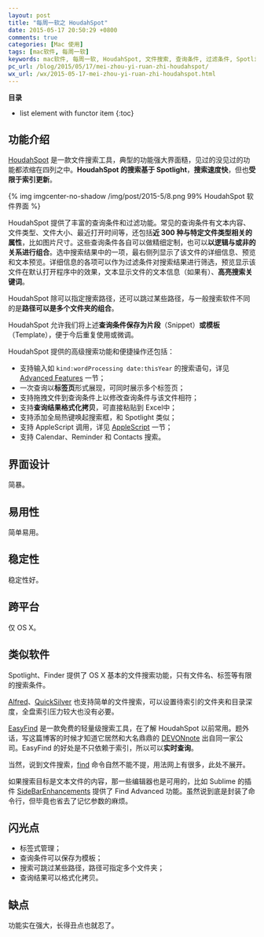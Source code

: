 ```yaml
---
layout: post
title: "每周一软之 HoudahSpot"
date: 2015-05-17 20:50:29 +0800
comments: true
categories: [Mac 使用]
tags: [mac软件, 每周一软]
keywords: mac软件, 每周一软, HoudahSpot, 文件搜索, 查询条件, 过滤条件, Spotlight, AppleScript, Calendar, Reminder, Contacts, Finder, Alfred, QuickSilver, EasyFind, DEVONnote, find, Sublime, SideBarEnhancements
pc_url: /blog/2015/05/17/mei-zhou-yi-ruan-zhi-houdahspot/
wx_url: /wx/2015-05-17-mei-zhou-yi-ruan-zhi-houdahspot.html
---
```


__目录__

* list element with functor item
{:toc}

## 功能介绍

<!-- excerpt start -->

[HoudahSpot](http://www.houdah.com/houdahSpot/) 是一款文件搜索工具，典型的功能强大界面糙，见过的没见过的功能都浓缩在四列之中。**HoudahSpot 的搜索基于 Spotlight**，**搜索速度快**，但也**受限于索引更新**。

{% img imgcenter-no-shadow /img/post/2015-5/8.png 99% HoudahSpot 软件界面 %}

HoudahSpot 提供了丰富的查询条件和过滤功能。常见的查询条件有文本内容、文件类型、文件大小、最近打开时间等，还包括**近 300 种与特定文件类型相关的属性**，比如图片尺寸。这些查询条件各自可以做精细定制，也可以**以逻辑与或非的关系进行组合**。选中搜索结果中的一项，最右侧列显示了该文件的详细信息、预览和文本预览。详细信息的各项可以作为过滤条件对搜索结果进行筛选，预览显示该文件在默认打开程序中的效果，文本显示文件的文本信息（如果有）、**高亮搜索关键词**。

<!-- excerpt end -->

HoudahSpot 除可以指定搜索路径，还可以跳过某些路径，与一般搜索软件不同的是**路径可以是多个文件夹的组合**。

HoudahSpot 允许我们将上述**查询条件保存为片段**（Snippet）**或模板**（Template），便于今后重复使用或微调。

HoudahSpot 提供的高级搜索功能和便捷操作还包括：

- 支持输入如 `kind:wordProcessing date:thisYear` 的搜索语句，详见 [Advanced Features](http://www.houdah.com/houdahSpot/help/4.0/HoudahSpot%20Help%20EN.pdf) 一节；
- 一次查询以**标签页**形式展现，可同时展示多个标签页；
- 支持拖拽文件到查询条件上以修改查询条件与该文件相符；
- 支持**查询结果格式化拷贝**，可直接粘贴到 Excel中；
- 支持添加全局热键唤起搜索框，和 Spotlight 类似；
- 支持 AppleScript 调用，详见 [AppleScript](http://www.houdah.com/houdahSpot/help/4.0/HoudahSpot%20Help%20EN.pdf) 一节；
- 支持 Calendar、Reminder 和 Contacts 搜索。

## 界面设计

简暴。

## 易用性

简单易用。

## 稳定性

稳定性好。

## 跨平台

仅 OS X。

## 类似软件

Spotlight、Finder 提供了 OS X 基本的文件搜索功能，只有文件名、标签等有限的搜索条件。

[Alfred](http://www.alfredapp.com/)、[QuickSilver](http://qsapp.com/) 也支持简单的文件搜索，可以设置待索引的文件夹和目录深度，全盘索引压力较大也没有必要。

[EasyFind](http://www.devontechnologies.com/products/freeware.html) 是一款免费的轻量级搜索工具，在了解 HoudahSpot 以前常用。题外话，写这篇博客的时候才知道它居然和大名鼎鼎的 [DEVONnote](http://www.devontechnologies.com/products/devonnote.html) 出自同一家公司。EasyFind 的好处是不只依赖于索引，所以可以**实时查询**。

当然，说到文件搜索，[find](http://unixhelp.ed.ac.uk/CGI/man-cgi?find) 命令自然不能不提，用法网上有很多，此处不展开。

如果搜索目标是文本文件的内容，那一些编辑器也是可用的，比如 Sublime 的插件 [SideBarEnhancements](https://github.com/titoBouzout/SideBarEnhancements) 提供了 Find Advanced 功能。虽然说到底是封装了命令行，但毕竟也省去了记忆参数的麻烦。

## 闪光点

- 标签式管理；
- 查询条件可以保存为模板；
- 搜索可跳过某些路径，路径可指定多个文件夹；
- 查询结果可以格式化拷贝。

## 缺点

功能实在强大，长得丑点也就忍了。
